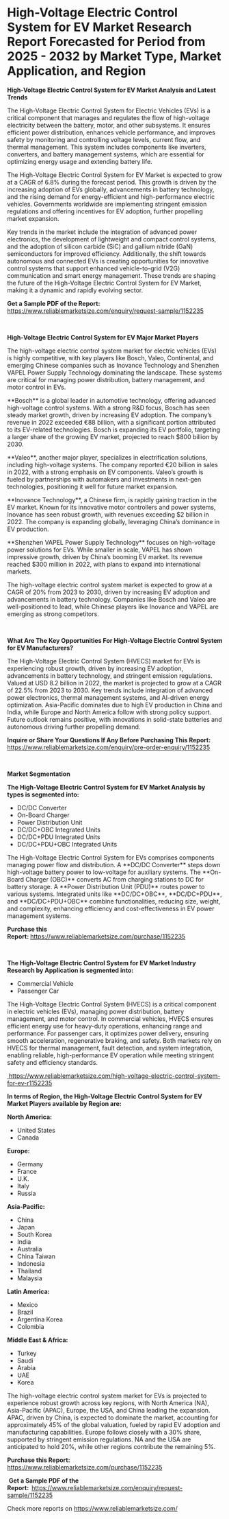 <p><h1>High-Voltage Electric Control System for EV Market Research Report Forecasted for Period from 2025 -  2032 by Market Type, Market Application, and Region</h1></p><p><strong>High-Voltage Electric Control System for EV Market Analysis and Latest Trends</strong></p>
<p><p>The High-Voltage Electric Control System for Electric Vehicles (EVs) is a critical component that manages and regulates the flow of high-voltage electricity between the battery, motor, and other subsystems. It ensures efficient power distribution, enhances vehicle performance, and improves safety by monitoring and controlling voltage levels, current flow, and thermal management. This system includes components like inverters, converters, and battery management systems, which are essential for optimizing energy usage and extending battery life.</p><p>The High-Voltage Electric Control System for EV Market is expected to grow at a CAGR of 6.8% during the forecast period. This growth is driven by the increasing adoption of EVs globally, advancements in battery technology, and the rising demand for energy-efficient and high-performance electric vehicles. Governments worldwide are implementing stringent emission regulations and offering incentives for EV adoption, further propelling market expansion.</p><p>Key trends in the market include the integration of advanced power electronics, the development of lightweight and compact control systems, and the adoption of silicon carbide (SiC) and gallium nitride (GaN) semiconductors for improved efficiency. Additionally, the shift towards autonomous and connected EVs is creating opportunities for innovative control systems that support enhanced vehicle-to-grid (V2G) communication and smart energy management. These trends are shaping the future of the High-Voltage Electric Control System for EV Market, making it a dynamic and rapidly evolving sector.</p></p>
<p><strong>Get a Sample PDF of the Report:&nbsp;</strong> <a href="https://www.reliablemarketsize.com/enquiry/request-sample/1152235?utm_campaign=1888&utm_medium=2&utm_source=Github&utm_content=ia&utm_term=24012025&utm_id=high-voltage-electric-control-system-for-ev">https://www.reliablemarketsize.com/enquiry/request-sample/1152235</a></p>
<p>&nbsp;</p>
<p><strong>High-Voltage Electric Control System for EV Major Market Players</strong></p>
<p><p>The high-voltage electric control system market for electric vehicles (EVs) is highly competitive, with key players like Bosch, Valeo, Continental, and emerging Chinese companies such as Inovance Technology and Shenzhen VAPEL Power Supply Technology dominating the landscape. These systems are critical for managing power distribution, battery management, and motor control in EVs.</p><p>**Bosch** is a global leader in automotive technology, offering advanced high-voltage control systems. With a strong R&D focus, Bosch has seen steady market growth, driven by increasing EV adoption. The company’s revenue in 2022 exceeded €88 billion, with a significant portion attributed to its EV-related technologies. Bosch is expanding its EV portfolio, targeting a larger share of the growing EV market, projected to reach $800 billion by 2030.</p><p>**Valeo**, another major player, specializes in electrification solutions, including high-voltage systems. The company reported €20 billion in sales in 2022, with a strong emphasis on EV components. Valeo’s growth is fueled by partnerships with automakers and investments in next-gen technologies, positioning it well for future market expansion.</p><p>**Inovance Technology**, a Chinese firm, is rapidly gaining traction in the EV market. Known for its innovative motor controllers and power systems, Inovance has seen robust growth, with revenues exceeding $2 billion in 2022. The company is expanding globally, leveraging China’s dominance in EV production.</p><p>**Shenzhen VAPEL Power Supply Technology** focuses on high-voltage power solutions for EVs. While smaller in scale, VAPEL has shown impressive growth, driven by China’s booming EV market. Its revenue reached $300 million in 2022, with plans to expand into international markets.</p><p>The high-voltage electric control system market is expected to grow at a CAGR of 20% from 2023 to 2030, driven by increasing EV adoption and advancements in battery technology. Companies like Bosch and Valeo are well-positioned to lead, while Chinese players like Inovance and VAPEL are emerging as strong competitors.</p></p>
<p>&nbsp;</p>
<p><strong>What Are The Key Opportunities For High-Voltage Electric Control System for EV Manufacturers?</strong></p>
<p><p>The High-Voltage Electric Control System (HVECS) market for EVs is experiencing robust growth, driven by increasing EV adoption, advancements in battery technology, and stringent emission regulations. Valued at USD 8.2 billion in 2022, the market is projected to grow at a CAGR of 22.5% from 2023 to 2030. Key trends include integration of advanced power electronics, thermal management systems, and AI-driven energy optimization. Asia-Pacific dominates due to high EV production in China and India, while Europe and North America follow with strong policy support. Future outlook remains positive, with innovations in solid-state batteries and autonomous driving further propelling demand.</p></p>
<p><strong>Inquire or Share Your Questions If Any Before Purchasing This Report:</strong> <a href="https://www.reliablemarketsize.com/enquiry/pre-order-enquiry/1152235?utm_campaign=1888&utm_medium=2&utm_source=Github&utm_content=ia&utm_term=24012025&utm_id=high-voltage-electric-control-system-for-ev">https://www.reliablemarketsize.com/enquiry/pre-order-enquiry/1152235</a></p>
<p>&nbsp;</p>
<p><strong>Market Segmentation</strong></p>
<p><strong>The High-Voltage Electric Control System for EV Market Analysis by types is segmented into:</strong></p>
<p><ul><li>DC/DC Converter</li><li>On-Board Charger</li><li>Power Distribution Unit</li><li>DC/DC+OBC Integrated Units</li><li>DC/DC+PDU Integrated Units</li><li>DC/DC+PDU+OBC Integrated Units</li></ul></p>
<p><p>The High-Voltage Electric Control System for EVs comprises components managing power flow and distribution. A **DC/DC Converter** steps down high-voltage battery power to low-voltage for auxiliary systems. The **On-Board Charger (OBC)** converts AC from charging stations to DC for battery storage. A **Power Distribution Unit (PDU)** routes power to various systems. Integrated units like **DC/DC+OBC**, **DC/DC+PDU**, and **DC/DC+PDU+OBC** combine functionalities, reducing size, weight, and complexity, enhancing efficiency and cost-effectiveness in EV power management systems.</p></p>
<p><strong>Purchase this Report:&nbsp;</strong><a href="https://www.reliablemarketsize.com/purchase/1152235?utm_campaign=1888&utm_medium=2&utm_source=Github&utm_content=ia&utm_term=24012025&utm_id=high-voltage-electric-control-system-for-ev">https://www.reliablemarketsize.com/purchase/1152235</a></p>
<p>&nbsp;</p>
<p><strong>The High-Voltage Electric Control System for EV Market Industry Research by Application is segmented into:</strong></p>
<p><ul><li>Commercial Vehicle</li><li>Passenger Car</li></ul></p>
<p><p>The High-Voltage Electric Control System (HVECS) is a critical component in electric vehicles (EVs), managing power distribution, battery management, and motor control. In commercial vehicles, HVECS ensures efficient energy use for heavy-duty operations, enhancing range and performance. For passenger cars, it optimizes power delivery, ensuring smooth acceleration, regenerative braking, and safety. Both markets rely on HVECS for thermal management, fault detection, and system integration, enabling reliable, high-performance EV operation while meeting stringent safety and efficiency standards.</p></p>
<p><a href="https://www.reliablemarketsize.com/high-voltage-electric-control-system-for-ev-r1152235?utm_campaign=1888&utm_medium=2&utm_source=Github&utm_content=ia&utm_term=24012025&utm_id=high-voltage-electric-control-system-for-ev">&nbsp;https://www.reliablemarketsize.com/high-voltage-electric-control-system-for-ev-r1152235</a></p>
<p><strong>In terms of Region, the High-Voltage Electric Control System for EV Market Players available by Region are:</strong></p>
<p>
    <p> <strong> North America: </strong>
        <ul>
            <li>United States</li>
            <li>Canada</li>
        </ul>
        </p> 
    <p> <strong> Europe: </strong>
        <ul>
            <li>Germany</li>
            <li>France</li>
            <li>U.K.</li>
            <li>Italy</li>
            <li>Russia</li>
        </ul>
        </p> 
    <p> <strong> Asia-Pacific: </strong>
        <ul>
            <li>China</li>
            <li>Japan</li>
            <li>South Korea</li>
            <li>India</li>
            <li>Australia</li>
            <li>China Taiwan</li>
            <li>Indonesia</li>
            <li>Thailand</li>
            <li>Malaysia</li>
        </ul>
        </p> 
    <p> <strong> Latin America: </strong>
        <ul>
            <li>Mexico</li>
            <li>Brazil</li>
            <li>Argentina Korea</li>
            <li>Colombia</li>
        </ul>
        </p> 
    <p> <strong> Middle East & Africa: </strong>
        <ul>
            <li>Turkey</li>
            <li>Saudi</li>
            <li>Arabia</li>
            <li>UAE</li>
            <li>Korea</li>
        </ul>
    </p>
    </p>
<p><p>The high-voltage electric control system market for EVs is projected to experience robust growth across key regions, with North America (NA), Asia-Pacific (APAC), Europe, the USA, and China leading the expansion. APAC, driven by China, is expected to dominate the market, accounting for approximately 45% of the global valuation, fueled by rapid EV adoption and manufacturing capabilities. Europe follows closely with a 30% share, supported by stringent emission regulations. NA and the USA are anticipated to hold 20%, while other regions contribute the remaining 5%.</p></p>
<p><strong>Purchase this Report: </strong><a href="https://www.reliablemarketsize.com/purchase/1152235?utm_campaign=1888&utm_medium=2&utm_source=Github&utm_content=ia&utm_term=24012025&utm_id=high-voltage-electric-control-system-for-ev">https://www.reliablemarketsize.com/purchase/1152235</a></p>
<p>&nbsp;<strong>Get a Sample PDF of the Report:&nbsp;&nbsp;</strong><a href="https://www.reliablemarketsize.com/enquiry/request-sample/1152235?utm_campaign=1888&utm_medium=2&utm_source=Github&utm_content=ia&utm_term=24012025&utm_id=high-voltage-electric-control-system-for-ev">https://www.reliablemarketsize.com/enquiry/request-sample/1152235</a></p>
<p><strong></strong></p>
<p>Check more reports on <a href="https://www.reliablemarketsize.com/?utm_campaign=1888&utm_medium=2&utm_source=Github&utm_content=ia&utm_term=24012025&utm_id=high-voltage-electric-control-system-for-ev">https://www.reliablemarketsize.com/</a></p>